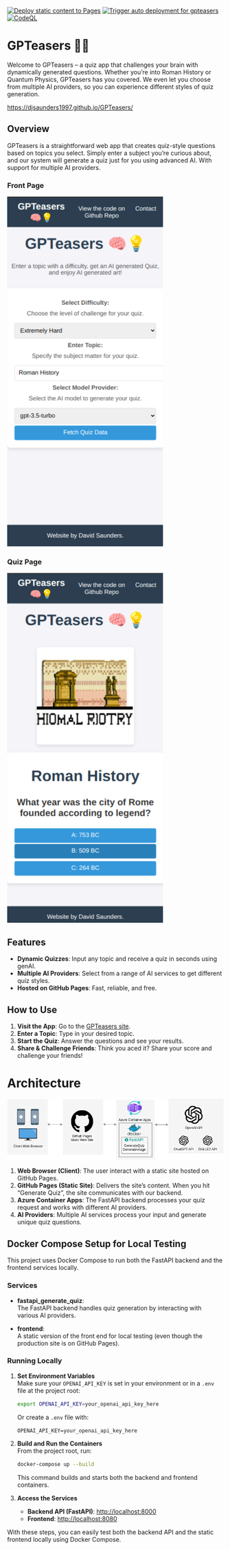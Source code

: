[![Deploy static content to Pages](https://github.com/DJSaunders1997/GPTeasers/actions/workflows/static.yml/badge.svg)](https://github.com/DJSaunders1997/GPTeasers/actions/workflows/static.yml)
[![Trigger auto deployment for gpteasers](https://github.com/DJSaunders1997/GPTeasers/actions/workflows/gpteasers-AutoDeployTrigger-f53ae13c-780c-4431-b28c-18728d5a7dd7.yml/badge.svg)](https://github.com/DJSaunders1997/GPTeasers/actions/workflows/gpteasers-AutoDeployTrigger-f53ae13c-780c-4431-b28c-18728d5a7dd7.yml)
[![CodeQL](https://github.com/DJSaunders1997/GPTeasers/actions/workflows/github-code-scanning/codeql/badge.svg)](https://github.com/DJSaunders1997/GPTeasers/actions/workflows/github-code-scanning/codeql)
# GPTeasers 🧠💡

Welcome to GPTeasers – a quiz app that challenges your brain with dynamically generated questions. Whether you’re into Roman History or Quantum Physics, GPTeasers has you covered. We even let you choose from multiple AI providers, so you can experience different styles of quiz generation.

https://djsaunders1997.github.io/GPTeasers/

## Overview

GPTeasers is a straightforward web app that creates quiz-style questions based on topics you select. Simply enter a subject you’re curious about, and our system will generate a quiz just for you using advanced AI. With support for multiple AI providers.

### Front Page
![GPTeasers frontpage with options for quiz topic, difficulty, and AI provider](images/GPTeasers_frontpage.png)

### Quiz Page
![GPTeasers quiz page showing questions, answers, and generated image](images/GPTeasers_quiz.png)

## Features

- **Dynamic Quizzes**: Input any topic and receive a quiz in seconds using genAI.
- **Multiple AI Providers**: Select from a range of AI services to get different quiz styles.
- **Hosted on GitHub Pages**: Fast, reliable, and free.

## How to Use

1. **Visit the App**: Go to the [GPTeasers site](https://djsaunders1997.github.io/GPTeasers/).
2. **Enter a Topic**: Type in your desired topic.
3. **Start the Quiz**: Answer the questions and see your results.
4. **Share & Challenge Friends**: Think you aced it? Share your score and challenge your friends!

# Architecture

![Architecture Diagram](./images/Architecture.drawio.png)

1. **Web Browser (Client)**: The user interact with a static site hosted on GitHub Pages.
2. **GitHub Pages (Static Site)**: Delivers the site’s content. When you hit “Generate Quiz”, the site communicates with our backend.
3. **Azure Container Apps**: The FastAPI backend processes your quiz request and works with different AI providers.
4. **AI Providers**: Multiple AI services process your input and generate unique quiz questions.

## Docker Compose Setup for Local Testing

This project uses Docker Compose to run both the FastAPI backend and the frontend services locally.

### Services

- **fastapi_generate_quiz**:  
  The FastAPI backend handles quiz generation by interacting with various AI providers.

- **frontend**:  
  A static version of the front end for local testing (even though the production site is on GitHub Pages).

### Running Locally

1. **Set Environment Variables**  
   Make sure your `OPENAI_API_KEY` is set in your environment or in a `.env` file at the project root:
   ```sh
   export OPENAI_API_KEY=your_openai_api_key_here
   ```
   Or create a `.env` file with:
   ```
   OPENAI_API_KEY=your_openai_api_key_here
   ```

2. **Build and Run the Containers**  
   From the project root, run:
   ```sh
   docker-compose up --build
   ```
   This command builds and starts both the backend and frontend containers.

3. **Access the Services**  
   - **Backend API (FastAPI)**: [http://localhost:8000](http://localhost:8000)
   - **Frontend**: [http://localhost:8080](http://localhost:8080)

With these steps, you can easily test both the backend API and the static frontend locally using Docker Compose.


